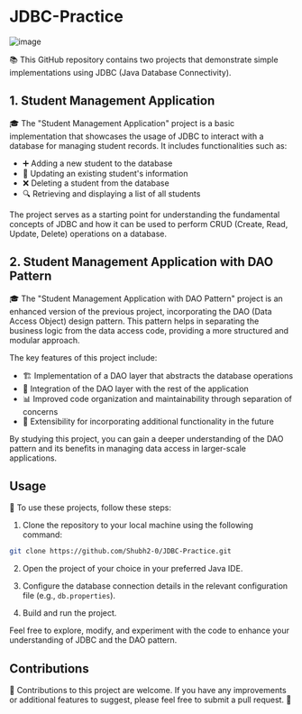 # JDBC-Practice

![image](https://github.com/Shubh2-0/JDBC-Practice/assets/112773220/36b6c7bd-99d0-4bdc-8d4e-bba118f9b201)


📚 This GitHub repository contains two projects that demonstrate simple implementations using JDBC (Java Database Connectivity).

## 1. Student Management Application

🎓 The "Student Management Application" project is a basic implementation that showcases the usage of JDBC to interact with a database for managing student records. It includes functionalities such as:

- ➕ Adding a new student to the database
- 🔄 Updating an existing student's information
- ❌ Deleting a student from the database
- 🔍 Retrieving and displaying a list of all students

The project serves as a starting point for understanding the fundamental concepts of JDBC and how it can be used to perform CRUD (Create, Read, Update, Delete) operations on a database.

## 2. Student Management Application with DAO Pattern

🎓 The "Student Management Application with DAO Pattern" project is an enhanced version of the previous project, incorporating the DAO (Data Access Object) design pattern. This pattern helps in separating the business logic from the data access code, providing a more structured and modular approach.

The key features of this project include:

- 🏗️ Implementation of a DAO layer that abstracts the database operations
- 🤝 Integration of the DAO layer with the rest of the application
- 📊 Improved code organization and maintainability through separation of concerns
- 🚀 Extensibility for incorporating additional functionality in the future

By studying this project, you can gain a deeper understanding of the DAO pattern and its benefits in managing data access in larger-scale applications.

## Usage

👣 To use these projects, follow these steps:

1. Clone the repository to your local machine using the following command:

```bash
git clone https://github.com/Shubh2-0/JDBC-Practice.git
```

2. Open the project of your choice in your preferred Java IDE.

3. Configure the database connection details in the relevant configuration file (e.g., `db.properties`).

4. Build and run the project.

Feel free to explore, modify, and experiment with the code to enhance your understanding of JDBC and the DAO pattern.

## Contributions

🤝 Contributions to this project are welcome. If you have any improvements or additional features to suggest, please feel free to submit a pull request. 🙌

